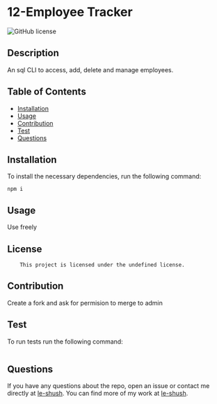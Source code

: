 
# 12-Employee Tracker 

![GitHub license](https://img.shields.io/badge/license-undefined-blue.svg)

## Description

An sql CLI to access, add, delete and manage employees.

## Table of Contents

* [Installation](#installation)
* [Usage](#usage)
* [Contribution](#contribution)
* [Test](#test)
* [Questions](#questions)

## Installation
To install the necessary dependencies, run the following command:
```
npm i
```

## Usage

Use freely

## License
        This project is licensed under the undefined license.

## Contribution

Create a fork and ask for permision to merge to admin

## Test
To run tests run the following command:
```

```

## Questions
If you have any questions about the repo, open an issue or contact me directly at [le-shush](https://github.com/le-shush). You can find more of my work at [le-shush](https://github.com/le-shush).

